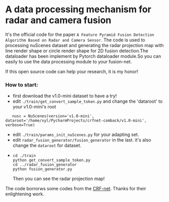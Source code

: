 # A data processing mechanism for radar and camera fusion
It's the official code for the paper `A Feature Pyramid Fusion Detection Algorithm Based on Radar and Camera Sensor`.
The code is used to processing nuScenes dataset and generating the radar projection map with line render shape or circle render shape for 2D fusion detection.The dataloader has been implement by Pytorch dataloader module.So you can easily to use the data processing module to your fusion-net.

If this open source code can help your research, it is my honor!

### How to start:
- first download the v1.0-mini dataset to have a try!
- edit `./train/get_convert_sample_token.py` and change the 'dataroot' to  your v1.0-mini's root
 ```
    nusc = NuScenes(version='v1.0-mini', dataroot='/home/xyl/PycharmProjects/crfnet-comback/v1.0-mini', verbose=True)
```
- edit `./train/params_init_nuScenes.py` for your adapting set.
- edit `radar_fusion_generator/fusion_generator` in the last. it's also change
the `dataroot` for dataset.
- ```
  cd ./train
  python get_convert_sample_token.py
  cd ../radar_fusion_generator
  python fusion_generator.py
  ```
  Then you can see the radar projection map!



The code borrorws some codes from the [CRF-net](https://github.com/TUMFTM/CameraRadarFusionNet).
Thanks for their enlightening work.



